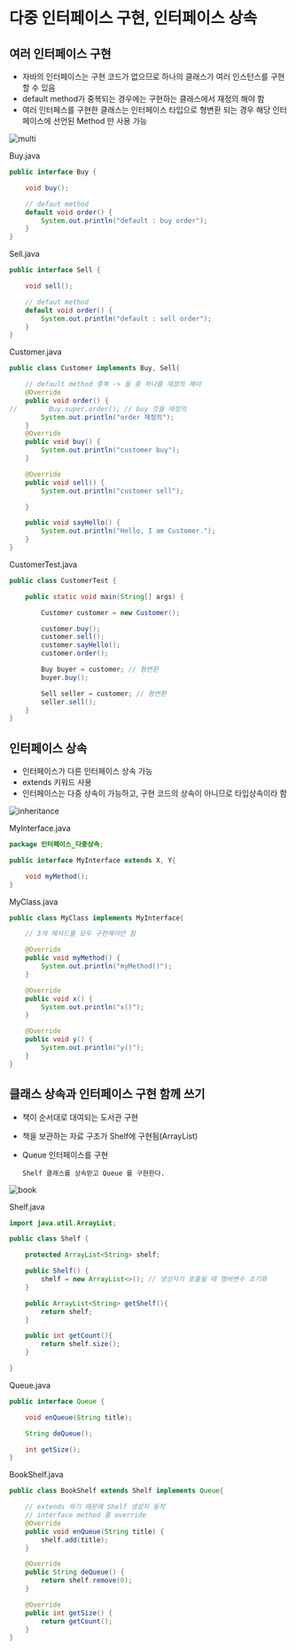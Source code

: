 # 다중 인터페이스 구현, 인터페이스 상속

## 여러 인터페이스 구현

- 자바의 인터페이스는 구현 코드가 없으므로 하나의 클래스가 여러 인스턴스를 구현할 수 있음
- default method가 중복되는 경우에는 구현하는 클래스에서 재정의 해야 함
- 여러 인터페스를 구현한 클래스는 인터페이스 타입으로 형변환 되는 경우 해당 인터페이스에 선언된 Method 만 사용 가능

![multi](https://gitlab.com/easyspubjava/javacoursework/-/raw/master/Chapter3/3-15/img/multi.png)





Buy.java

```java
public interface Buy {

    void buy();

    // defaut method
    default void order() {
        System.out.println("default : buy order");
    }
}
```



Sell.java

```java
public interface Sell {

    void sell();

    // defaut method
    default void order() {
        System.out.println("default : sell order");
    }
}

```



Customer.java

```java
public class Customer implements Buy, Sell{

    // default method 중복 -> 둘 중 하나를 재정의 해야
    @Override
    public void order() {
//        Buy.super.order(); // buy 것을 재정의
        System.out.println("order 재정의");
    }
    @Override
    public void buy() {
        System.out.println("customer buy");
    }

    @Override
    public void sell() {
        System.out.println("customer sell");

    }

    public void sayHello() {
        System.out.println("Hello, I am Customer.");
    }
}

```



CustomerTest.java

```java
public class CustomerTest {

    public static void main(String[] args) {

        Customer customer = new Customer();

        customer.buy();
        customer.sell();
        customer.sayHello();
        customer.order();

        Buy buyer = customer; // 형변환
        buyer.buy();

        Sell seller = customer; // 형변환
        seller.sell();
    }
}

```



## 인터페이스 상속

- 인터페이스가 다른 인터페이스 상속 가능
- extends 키워드 사용
- 인터페이스는 다중 상속이 가능하고, 구현 코드의 상속이 아니므로 타입상속이라 함

![inheritance](https://gitlab.com/easyspubjava/javacoursework/-/raw/master/Chapter3/3-15/img/inheritance.png)

MyInterface.java

```java
package 인터페이스_다중상속;

public interface MyInterface extends X, Y{

    void myMethod();
}

```



MyClass.java

```java
public class MyClass implements MyInterface{

    // 3개 메서드를 모두 구현해야만 함

    @Override
    public void myMethod() {
        System.out.println("myMethod()");
    }

    @Override
    public void x() {
        System.out.println("x()");
    }

    @Override
    public void y() {
        System.out.println("y()");
    }
}

```



## 클래스 상속과 인터페이스 구현 함께 쓰기

- 책이 순서대로 대여되는 도서관 구현

- 책을 보관하는 자료 구조가 Shelf에 구현됨(ArrayList)

- Queue 인터페이스를 구현

  ```
  Shelf 클래스를 상속받고 Queue 를 구현한다.
  ```

  

![book](https://gitlab.com/easyspubjava/javacoursework/-/raw/master/Chapter3/3-15/img/book.png)

Shelf.java

```java
import java.util.ArrayList;

public class Shelf {

    protected ArrayList<String> shelf;

    public Shelf() {
        shelf = new ArrayList<>(); // 생성자가 호출될 때 멤버변수 초기화
    }

    public ArrayList<String> getShelf(){
        return shelf;
    }

    public int getCount(){
        return shelf.size();
    }

}

```



Queue.java

```java
public interface Queue {

    void enQueue(String title);

    String deQueue();

    int getSize();
}

```



BookShelf.java

```java
public class BookShelf extends Shelf implements Queue{

    // extends 하기 때문에 Shelf 생성자 동작
    // interface method 를 override
    @Override
    public void enQueue(String title) {
        shelf.add(title);
    }

    @Override
    public String deQueue() {
        return shelf.remove(0);
    }

    @Override
    public int getSize() {
        return getCount();
    }
}

```

